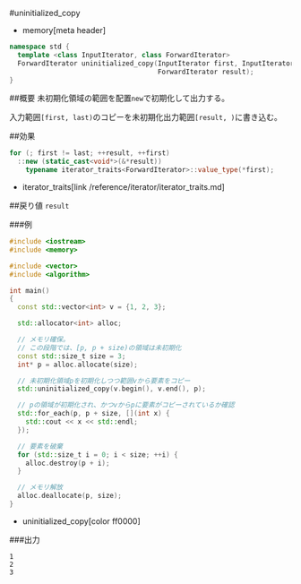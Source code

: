 #uninitialized_copy
* memory[meta header]

```cpp
namespace std {
  template <class InputIterator, class ForwardIterator>
  ForwardIterator uninitialized_copy(InputIterator first, InputIterator last,
                                     ForwardIterator result);
}
```

##概要
未初期化領域の範囲を配置`new`で初期化して出力する。

入力範囲`[first, last)`のコピーを未初期化出力範囲`[result, )`に書き込む。


##効果

```cpp
for (; first != last; ++result, ++first)
  ::new (static_cast<void*>(&*result))
    typename iterator_traits<ForwardIterator>::value_type(*first);
```
* iterator_traits[link /reference/iterator/iterator_traits.md]


##戻り値
`result`


###例
```cpp
#include <iostream>
#include <memory>

#include <vector>
#include <algorithm>

int main()
{
  const std::vector<int> v = {1, 2, 3};

  std::allocator<int> alloc;

  // メモリ確保。
  // この段階では、[p, p + size)の領域は未初期化
  const std::size_t size = 3;
  int* p = alloc.allocate(size);

  // 未初期化領域pを初期化しつつ範囲vから要素をコピー
  std::uninitialized_copy(v.begin(), v.end(), p);

  // pの領域が初期化され、かつvからpに要素がコピーされているか確認
  std::for_each(p, p + size, [](int x) {
    std::cout << x << std::endl;
  });

  // 要素を破棄
  for (std::size_t i = 0; i < size; ++i) {
    alloc.destroy(p + i);
  }

  // メモリ解放
  alloc.deallocate(p, size);
}
```
* uninitialized_copy[color ff0000]

###出力
```
1
2
3
```


